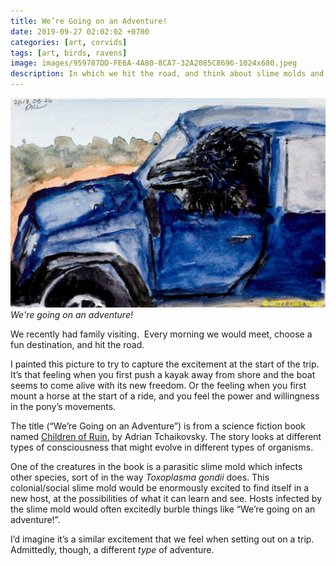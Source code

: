 ```yaml
---
title: We’re Going on an Adventure!
date: 2019-09-27 02:02:02 +0700
categories: [art, corvids]
tags: [art, birds, ravens]
image: images/959787DD-FE6A-4A80-8CA7-32A2085C8696-1024x680.jpeg
description: In which we hit the road, and think about slime molds and "Children of Ruin".
---
```


![pic](images/959787DD-FE6A-4A80-8CA7-32A2085C8696-1024x680.jpeg "raven pic")
*We're going on an adventure!*

We recently had family visiting.  Every morning we would meet, choose a fun destination, and hit the road.

I painted this picture to try to capture the excitement at the start of the trip. It’s that feeling when you first push a kayak away from shore and the boat seems to come alive with its new freedom. Or the feeling when you first mount a horse at the start of a ride, and you feel the power and willingness in the pony’s movements.

The title (“We’re Going on an Adventure”) is from a science fiction book named [Children of Ruin](https://www.amazon.com/gp/product/B07H29P76R/), by Adrian Tchaikovsky. The story looks at different types of consciousness that might evolve in different types of organisms.

One of the creatures in the book is a parasitic slime mold which infects other species, sort of in the way _Toxoplasma gondii_ does. This colonial/social slime mold would be enormously excited to find itself in a new host, at the possibilities of what it can learn and see. Hosts infected by the slime mold would often excitedly burble things like “We’re going on an adventure!”.

I’d imagine it’s a similar excitement that we feel when setting out on a trip. Admittedly, though, a different _type_ of adventure.
